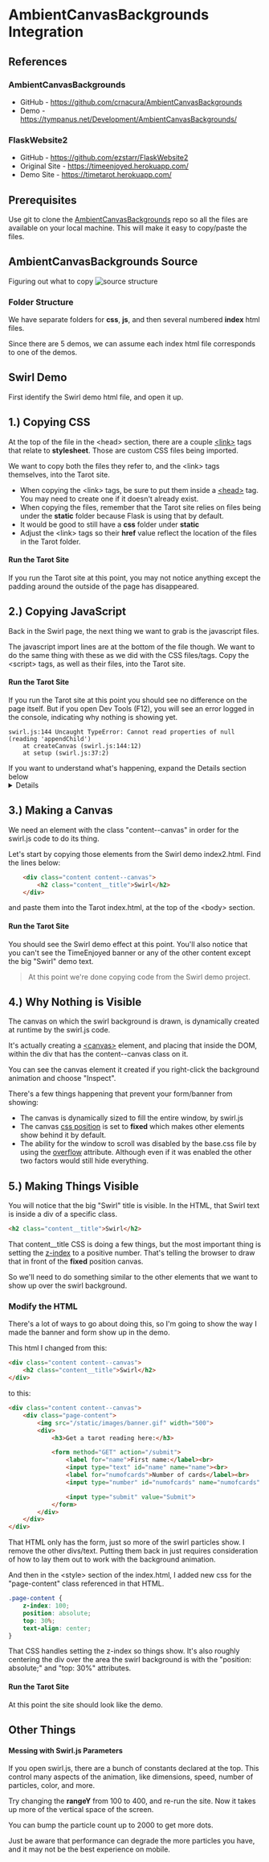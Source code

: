 # AmbientCanvasBackgrounds Integration

## References

### AmbientCanvasBackgrounds 
* GitHub - https://github.com/crnacura/AmbientCanvasBackgrounds
* Demo - https://tympanus.net/Development/AmbientCanvasBackgrounds/

### FlaskWebsite2
* GitHub - https://github.com/ezstarr/FlaskWebsite2
* Original Site - https://timeenjoyed.herokuapp.com/
* Demo Site - https://timetarot.herokuapp.com/

## Prerequisites
Use git to clone the [AmbientCanvasBackgrounds](https://github.com/crnacura/AmbientCanvasBackgrounds) repo so all the files are 
available on your local machine.  This will make it easy to copy/paste the files.

## AmbientCanvasBackgrounds Source
Figuring out what to copy
![source structure](images/ambient-backgrounds-structure.png)

### Folder Structure
We have separate folders for **css**, **js**, and then several numbered **index** html files.

Since there are 5 demos, we can assume each index html file corresponds to one of the demos.

## Swirl Demo
First identify the Swirl demo html file, and open it up.

## 1.) Copying CSS
At the top of the file in the &lt;head&gt; section, there are a couple [&lt;link&gt;](https://developer.mozilla.org/en-US/docs/Web/HTML/Element/link) tags that relate to **stylesheet**.  Those are custom CSS files being imported.

We want to copy both the files they refer to, and the &lt;link&gt; tags themselves, into the Tarot site.

<ul>
    <li>When copying the &lt;link&gt; tags, be sure to put them inside a <a href="https://developer.mozilla.org/en-US/docs/Web/HTML/Element/head">&lt;head&gt;</a> tag.  You may need to create one if it doesn't already exist.</li> 
    <li>When copying the files, remember that the Tarot site relies on files being under the <b>static</b> folder because Flask is using that by default.</li>
    <li>It would be good to still have a <b>css</b> folder under <b>static</b></li>
    <li>Adjust the &lt;link&gt; tags so their <b>href</b> value reflect the location of the files in the Tarot folder.</li>
</ul>

#### Run the Tarot Site
If you run the Tarot site at this point, you may not notice anything except the padding around the outside of the page has disappeared.

## 2.) Copying JavaScript 
Back in the Swirl page, the next thing we want to grab is the javascript files.  

The javascript import lines are at the bottom of the file though.  We want to do the same thing with these as we did
with the CSS files/tags.  Copy the &lt;script&gt; tags, as well as their files, into the Tarot site.

#### Run the Tarot Site
If you run the Tarot site at this point you should see no difference on the page itself.  But if you open Dev Tools (F12), you 
will see an error logged in the console, indicating why nothing is showing yet.

```shell
swirl.js:144 Uncaught TypeError: Cannot read properties of null (reading 'appendChild')
    at createCanvas (swirl.js:144:12)
    at setup (swirl.js:37:2)
```

<summary>If you want to understand what's happening, expand the Details section below</summary>
<details>
<blockquote>
This means the swirl.js code tried to append a new element to the DOM, but failed.

If we look at the swirl.js, line 144 (the top line in the stack trace), we see that it tried to call:
```shell
container.appendChild(canvas.b);
```
Based on the error "Cannot read properties of null", and the reference to "appendChild", we can infer that the <b>container</b>
value is what's null.

If we look up a few lines, we see where <b>container</b> is declared/assigned.
```shell
container = document.querySelector('.content--canvas');
```

This is trying to find a specific element of our HTML document.  It's doing that by looking for the element that has a class of "content--canvas", and it's not finding one.

If we look in the Tarot index.html, we'll see that doesn't currently exist.  

But if we look in the Swirl demo's index html file, we'll see that does exist.  So we're going to need to have an element 
with that class in the Tarot program too.
</blockquote>
</details>

## 3.) Making a Canvas
We need an element with the class "content--canvas" in order for the swirl.js code to do its thing.

Let's start by copying those elements from the Swirl demo index2.html.  Find the lines below:

```html
    <div class="content content--canvas">
        <h2 class="content__title">Swirl</h2>
    </div>
```

and paste them into the Tarot index.html, at the top of the &lt;body&gt; section.

#### Run the Tarot Site

You should see the Swirl demo effect at this point.  You'll also notice that you can't see
the TimeEnjoyed banner or any of the other content except the big "Swirl" demo text.

<blockquote>At this point we're done copying code from the Swirl demo project.</blockquote>

## 4.) Why Nothing is Visible 
The canvas on which the swirl background is drawn, is dynamically created at runtime by the swirl.js code.

It's actually creating a <a href="https://developer.mozilla.org/en-US/docs/Web/HTML/Element/canvas">&lt;canvas&gt;</a> element, and placing that inside the DOM, within the div that has the content--canvas class on it.

You can see the canvas element it created if you right-click the background animation and choose "Inspect".

There's a few things happening that prevent your form/banner from showing:
* The canvas is dynamically sized to fill the entire window, by swirl.js
* The canvas <a href="https://developer.mozilla.org/en-US/docs/Web/CSS/position">css position</a> is set to <b>fixed</b> which makes other elements show behind it by default.
* The ability for the window to scroll was disabled by the base.css file by using the <a href="https://developer.mozilla.org/en-US/docs/Web/CSS/overflow">overflow</a> attribute.  Although even if it was enabled the other two factors would still hide everything.

## 5.) Making Things Visible 

You will notice that the big "Swirl" title is visible.  In the HTML, that Swirl text is inside a div of a specific class.

```html
<h2 class="content__title">Swirl</h2>
```

That content__title CSS is doing a few things, but the most important thing is setting the <a href="https://developer.mozilla.org/en-US/docs/Web/CSS/z-index">z-index</a> to a positive number.  That's
telling the browser to draw that in front of the <b>fixed</b> position canvas.

So we'll need to do something similar to the other elements that we want to show up over
the swirl background.

### Modify the HTML

There's a lot of ways to go about doing this, so I'm going to show the way I made the 
banner and form show up in the demo.

This html I changed from this:
```html
<div class="content content--canvas">
    <h2 class="content__title">Swirl</h2>
</div>
```

to this:
```html
<div class="content content--canvas">
    <div class="page-content">
        <img src="/static/images/banner.gif" width="500">
        <div>
            <h3>Get a tarot reading here:</h3>

            <form method="GET" action="/submit">
                <label for="name">First name:</label><br>
                <input type="text" id="name" name="name"><br>
                <label for="numofcards">Number of cards</label><br>
                <input type="number" id="numofcards" name="numofcards" min="1" max="6">

                <input type="submit" value="Submit">
            </form>
        </div>
    </div>
</div>
```

That HTML only has the form, just so more of the swirl particles show.  I remove the other divs/text.  Putting them back in just requires consideration of how to lay them out to work with the background animation.

And then in the &lt;style&gt; section of the index.html, I added new css for the "page-content" class referenced in that HTML.

```css
.page-content {
    z-index: 100;
    position: absolute;
    top: 30%;
    text-align: center;
}
```

That CSS handles setting the z-index so things show.  It's also roughly centering the div over the area
the swirl background is with the "position: absolute;" and "top: 30%" attributes.

#### Run the Tarot Site
At this point the site should look like the demo.

## Other Things

#### Messing with Swirl.js Parameters
If you open swirl.js, there are a bunch of constants declared at the top.  This control many 
aspects of the animation, like dimensions, speed, number of particles, color, and more.

Try changing the <b>rangeY</b> from 100 to 400, and re-run the site.  Now it takes up more of the vertical space of the screen.

You can bump the particle count up to 2000 to get more dots.

Just be aware that performance can degrade the more particles you have, and it may not be the best experience on mobile.







